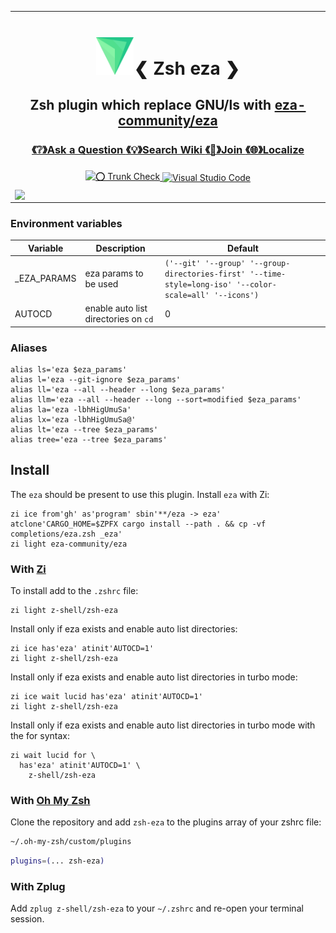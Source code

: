 <div align="center">
  <table style="width:100%;height:auto">
    <tr><td align="center">
  <h1>
   <a title="❮ Zsh eza ❯" target="_self" href="https://github.com/z-shell/zsh-eza">
  <img style="width:60px;height:60px"
    src="https://raw.githubusercontent.com/z-shell/zi/main/docs/images/logo.svg"
    alt="Logo" /></a>❮ Zsh eza ❯
  </h1>
  <h2>
  Zsh plugin which replace GNU/ls with <a target="_self" href="https://github.com/eza-community/eza">eza-community/eza</a>
  </h2>
<h3>
  <a href="https://github.com/orgs/z-shell/discussions/">《❔》Ask a Question </a>
  <a href="https://wiki.zshell.dev/search/">《💡》Search Wiki </a>
  <a href="https://github.com/z-shell/community/issues/new?assignees=&labels=%F0%9F%91%A5+member&template=membership.yml&title=team%3A+">《💜》Join </a>
  <a href="https://digitalclouds.crowdin.com/z-shell/">《🌐》Localize </a>
</h3></td></tr>
<tr>
<td align="center">
  <a target="_self" href="https://github.com/z-shell/zsh-eza/actions/workflows/trunk-check.yml">
    <img align="center" src="https://github.com/z-shell/zsh-eza/actions/workflows/trunk-check.yml/badge.svg?branch=main" alt="⭕ Trunk Check" />
  </a>
  <a target="_self" href="https://open.vscode.dev/z-shell/zsh-eza/">
    <img
      align="center"
      src="https://img.shields.io/badge/--007ACC?logo=visual%20studio%20code&logoColor=ffffff"
      alt="Visual Studio Code"
    />
  </a>
</td>
</tr>
<tr><td><img align="center" style="width:100%;height:auto" src="https://user-images.githubusercontent.com/59910950/165784269-3a8a8bfe-f291-4a33-aac9-1afa2b7b767f.png" />
</td></tr></table></div>

### Environment variables

| Variable | Description | Default |
| ------------- | -------------- | -------------- |
| _EZA_PARAMS | eza params to be used | `('--git' '--group' '--group-directories-first' '--time-style=long-iso' '--color-scale=all' '--icons')` |
| AUTOCD | enable auto list directories on `cd` | 0 |

### Aliases

```shell
alias ls='eza $eza_params'
alias l='eza --git-ignore $eza_params'
alias ll='eza --all --header --long $eza_params'
alias llm='eza --all --header --long --sort=modified $eza_params'
alias la='eza -lbhHigUmuSa'
alias lx='eza -lbhHigUmuSa@'
alias lt='eza --tree $eza_params'
alias tree='eza --tree $eza_params'
```

## Install

The `eza` should be present to use this plugin. Install `eza` with Zi:

```shell
zi ice from'gh' as'program' sbin'**/eza -> eza' atclone'CARGO_HOME=$ZPFX cargo install --path . && cp -vf completions/eza.zsh _eza'
zi light eza-community/eza
```

### With [Zi](https://github.com/z-shell/zi)

To install add to the `.zshrc` file:

```shell
zi light z-shell/zsh-eza
```

Install only if eza exists and enable auto list directories:

```shell
zi ice has'eza' atinit'AUTOCD=1'
zi light z-shell/zsh-eza
```

Install only if eza exists and enable auto list directories in turbo mode:

```shell
zi ice wait lucid has'eza' atinit'AUTOCD=1'
zi light z-shell/zsh-eza
```

Install only if eza exists and enable auto list directories in turbo mode with the for syntax:

```shell
zi wait lucid for \
  has'eza' atinit'AUTOCD=1' \
    z-shell/zsh-eza
```

### With [Oh My Zsh](https://ohmyz.sh/)

Clone the repository and add `zsh-eza` to the plugins array of your zshrc file:

```sh
~/.oh-my-zsh/custom/plugins
```

```sh
plugins=(... zsh-eza)
```

### With Zplug

Add `zplug z-shell/zsh-eza` to your `~/.zshrc` and re-open your terminal session.
